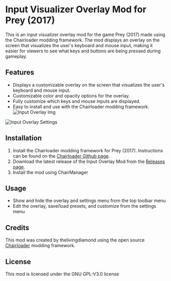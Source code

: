 # Input Visualizer Overlay Mod for Prey (2017)

This is an input visualizer overlay mod for the game Prey (2017) made using the Chairloader modding framework. The mod displays an overlay on the screen that visualizes the user's keyboard and mouse input, making it easier for viewers to see what keys and buttons are being pressed during gameplay.

## Features

- Displays a customizable overlay on the screen that visualizes the user's keyboard and mouse input.
- Customizable color and opacity options for the overlay.
- Fully customize which keys and mouse inputs are displayed. 
- Easy to install and use with the Chairloader modding framework.
![Input Overlay Img](https://user-images.githubusercontent.com/11778849/229263962-7c364b14-ac23-4422-a992-59f62390f4c3.png)


![Input Overlay Settings](https://user-images.githubusercontent.com/11778849/229263964-1ea65a63-0d9c-4f21-a3d4-3434040496c5.png)

## Installation

1. Install the Chairloader modding framework for Prey (2017). Instructions can be found on the [Chairloader Github page](https://github.com/thelivingdiamond/Chairloader).
2. Download the latest release of the Input Overlay Mod from the [Releases page](https://github.com/your-username/input-visualizer-overlay-mod/releases).
3. Install the mod using ChairManager


## Usage

- Show and hide the overlay and settings menu from the top toolbar menu
- Edit the overlay, save/load presets, and customize from the settings menu

## Credits

This mod was created by thelivingdiamond using the open source [Chairloader](https://github.com/thelivingdiamond/Chairloader) modding framework.
## License

This mod is licensed under the GNU GPL-V3.0 license
